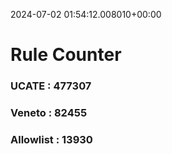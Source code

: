 2024-07-02 01:54:12.008010+00:00
# Rule Counter 
 ### UCATE : 477307

 ### Veneto : 82455

 ### Allowlist : 13930